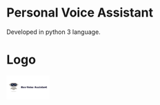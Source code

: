 # Personal Voice Assistant 
Developed in python 3 language.
# Logo
<img src="images/rex1.png" width="100">
